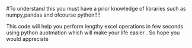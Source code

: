 #To understand this you must have a prior knowledge of libraries such as numpy,pandas and ofcourse python!!!!

This code will help you perform lengthy excel operations in few seconds using python auotmation which will make your life easier .
So hope you would appreciate

